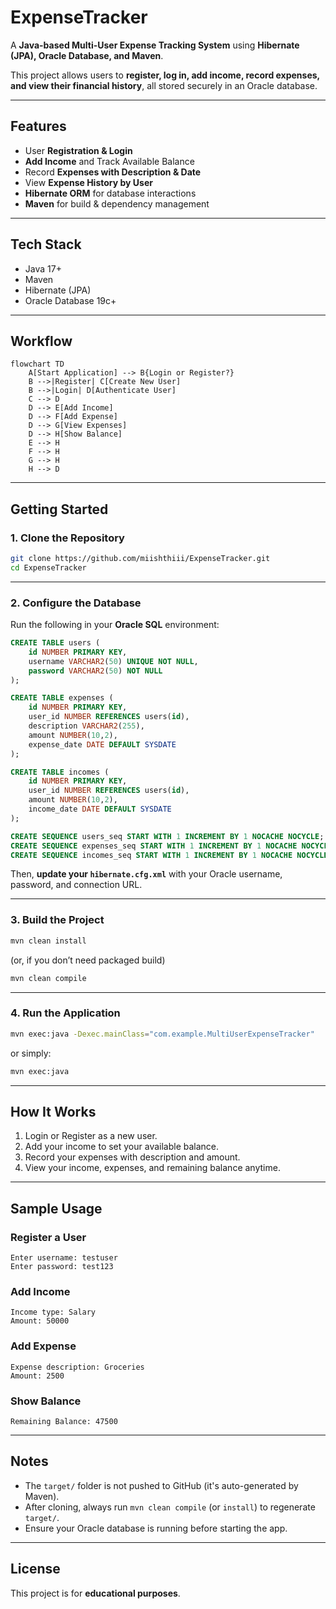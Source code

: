 # ExpenseTracker

A **Java-based Multi-User Expense Tracking System** using **Hibernate (JPA), Oracle Database, and Maven**.

This project allows users to **register, log in, add income, record expenses, and view their financial history**, all stored securely in an Oracle database.

---

## Features
- User **Registration & Login**
- **Add Income** and Track Available Balance
- Record **Expenses with Description & Date**
- View **Expense History by User**
- **Hibernate ORM** for database interactions
- **Maven** for build & dependency management

---

## Tech Stack
- Java 17+
- Maven
- Hibernate (JPA)
- Oracle Database 19c+

---

## Workflow
```mermaid
flowchart TD
    A[Start Application] --> B{Login or Register?}
    B -->|Register| C[Create New User]
    B -->|Login| D[Authenticate User]
    C --> D
    D --> E[Add Income]
    D --> F[Add Expense]
    D --> G[View Expenses]
    D --> H[Show Balance]
    E --> H
    F --> H
    G --> H
    H --> D
```

---

## Getting Started

### 1. Clone the Repository
```bash
git clone https://github.com/miishthiii/ExpenseTracker.git
cd ExpenseTracker
```

---

### 2. Configure the Database

Run the following in your **Oracle SQL** environment:

```sql
CREATE TABLE users (
    id NUMBER PRIMARY KEY,
    username VARCHAR2(50) UNIQUE NOT NULL,
    password VARCHAR2(50) NOT NULL
);

CREATE TABLE expenses (
    id NUMBER PRIMARY KEY,
    user_id NUMBER REFERENCES users(id),
    description VARCHAR2(255),
    amount NUMBER(10,2),
    expense_date DATE DEFAULT SYSDATE
);

CREATE TABLE incomes (
    id NUMBER PRIMARY KEY,
    user_id NUMBER REFERENCES users(id),
    amount NUMBER(10,2),
    income_date DATE DEFAULT SYSDATE
);

CREATE SEQUENCE users_seq START WITH 1 INCREMENT BY 1 NOCACHE NOCYCLE;
CREATE SEQUENCE expenses_seq START WITH 1 INCREMENT BY 1 NOCACHE NOCYCLE;
CREATE SEQUENCE incomes_seq START WITH 1 INCREMENT BY 1 NOCACHE NOCYCLE;
```

Then, **update your `hibernate.cfg.xml`** with your Oracle username, password, and connection URL.

---

### 3. Build the Project
```bash
mvn clean install
```
(or, if you don’t need packaged build)
```bash
mvn clean compile
```

---

### 4. Run the Application
```bash
mvn exec:java -Dexec.mainClass="com.example.MultiUserExpenseTracker"
```
or simply:
```bash
mvn exec:java
```

---

## How It Works
1. Login or Register as a new user.
2. Add your income to set your available balance.
3. Record your expenses with description and amount.
4. View your income, expenses, and remaining balance anytime.

---

## Sample Usage
### Register a User
```
Enter username: testuser
Enter password: test123
```
### Add Income
```
Income type: Salary
Amount: 50000
```
### Add Expense
```
Expense description: Groceries
Amount: 2500
```
### Show Balance
```
Remaining Balance: 47500
```

---

## Notes
- The `target/` folder is not pushed to GitHub (it's auto-generated by Maven).
- After cloning, always run `mvn clean compile` (or `install`) to regenerate `target/`.
- Ensure your Oracle database is running before starting the app.

---

## License
This project is for **educational purposes**.
